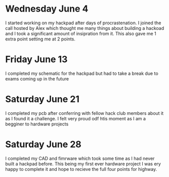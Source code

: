 # Wednesday June 4

I started working on my hackpad after days of procrastenation. I joined the call hosted by Alex which thought me many things about building a hackoad and I took a significant amount of insipration from it. This also gave me 1 extra point setting me at 2 points.

# Friday June 13 

I completed my schematic for the hackpad but had to take a break due to exams coming up in the future

# Saturday June 21

I completed my pcb after conferring with fellow hack club members about it as I found it a challenge. I felt very proud odf htis moment as I am a begginer to hardware projects

# Saturday June 28

I completed my CAD and fimrware which took some time as I had never built a hackpad before. This being my first ever hardware project I was ery happy to complete it and hope to recieve the full four points for highway. 

